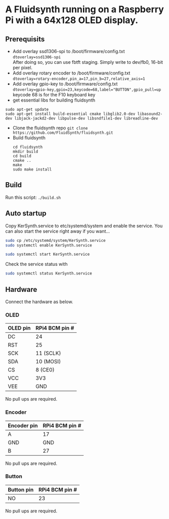 # A Fluidsynth running on a Raspberry Pi with a 64x128 OLED display.

## Prerequisits
* Add overlay ssd1306-spi to /boot/firmware/config.txt  
  `dtoverlay=ssd1306-spi`  
  After doing so, you can use fbtft staging. Simply write to dev/fb0, 16-bit per pixel.
* Add overlay rotary encoder to /boot/firmware/config.txt  
  `dtoverlay=rotary-encoder,pin_a=17,pin_b=27,relative_axis=1`
* Add overlay gpio-key to /boot/firmware/config.txt  
`dtoverlay=gpio-key,gpio=23,keycode=68,label="BUTTON",gpio_pull=up`  
keycode 68 is for the F10 keyboard key
* get essential libs for building fluidsynth
```shell
sudo apt-get update
sudo apt-get install build-essential cmake libglib2.0-dev libasound2-dev libjack-jackd2-dev libpulse-dev libsndfile1-dev libreadline-dev
```
* Clone the fluidsynth repo
`git clone https://github.com/FluidSynth/fluidsynth.git`
* Build fluidsynth
    ```shell
    cd fluidsynth  
    mkdir build   
    cd build   
    cmake ..  
    make   
    sudo make install
    ```

## Build
Run this script:
`
    ./build.sh
`
## Auto startup
Copy KerSynth.service to etc/systemd/system and enable the service. You can also start the service right away if you want... 
```sh
sudo cp /etc/systemd/system/KerSynth.service
sudo systemctl enable KerSynth.service

sudo systemctl start KerSynth.service
```
Check the service status with
```sh
sudo systemctl status KerSynth.service
```
## Hardware
Connect the hardware as below.
### OLED
| OLED pin    | RPi4 BCM pin # |
| ----------- | --------- |
| DC          | 24        |
| RST         | 25        |
| SCK         | 11 (SCLK) |
| SDA         | 10 (MOSI) |
| CS          | 8 (CE0)   |
| VCC          | 3V3   |
| VEE          | GND   |

No pull ups are required.

### Encoder
| Encoder pin | RPi4 BCM pin # |
| ----------- | --------- |
| A           | 17        |
| GND         | GND       |
| B           | 27        |

No pull ups are required.

### Button
| Button pin | RPi4 BCM pin # |
| ----------- | --------- |
| NO           | 23        |

No pull ups are required.
